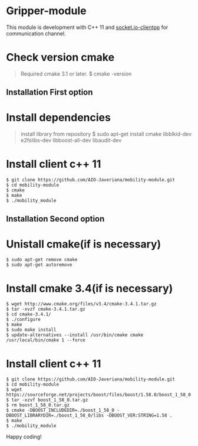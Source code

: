 # Gripper-module

This module is development with C++ 11 and [socket.io-clientpp](https://github.com/ebshimizu/socket.io-clientpp) for communication channel.
# Check version cmake
> Required cmake 3.1 or later.
    $ cmake -version

## Installation First option

# Install dependencies    
> install library from repository
    $ sudo apt-get install cmake libblkid-dev e2fslibs-dev libboost-all-dev libaudit-dev
    
# Install client c++ 11
    $ git clone https://github.com/AIO-Javeriana/mobility-module.git
    $ cd mobility-module
    $ cmake
    $ make
    $ ./mobility_module

## Installation Second option

# Unistall cmake(if is necessary) 
    $ sudo apt-get remove cmake
    $ sudo apt-get autoremove
# Install cmake 3.4(if is necessary)
    $ wget http://www.cmake.org/files/v3.4/cmake-3.4.1.tar.gz 
    $ tar -xvzf cmake-3.4.1.tar.gz 
    $ cd cmake-3.4.1/ 
    $ ./configure 
    $ make 
    $ sudo make install
    $ update-alternatives --install /usr/bin/cmake cmake /usr/local/bin/cmake 1 --force

# Install client c++ 11
	
    $ git clone https://github.com/AIO-Javeriana/mobility-module.git
    $ cd mobility-module
    $ wget https://sourceforge.net/projects/boost/files/boost/1.58.0/boost_1_58_0.tar.gz
    $ tar -xzvf boost_1_58_0.tar.gz
    $ rm boost_1_58_0.tar.gz
    $ cmake -DBOOST_INCLUDEDIR=./boost_1_58_0 -DBOOST_LIBRARYDIR=./boost_1_58_0/libs -DBOOST_VER:STRING=1.58 .
    $ make
    $ ./mobility_module

Happy coding!


